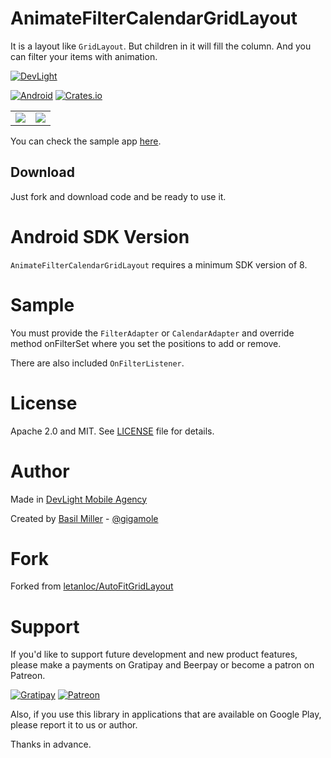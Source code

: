AnimateFilterCalendarGridLayout
=======================

It is a layout like `GridLayout`. But children in it will fill the column. And you can filter your items with animation.

[![DevLight](https://lh4.googleusercontent.com/-9btnRFp_eVo/V5cfwZsBpMI/AAAAAAAAC4E/s4NGoezKhpAVdVofAoez1QWpzK5Na8_cQCL0B/w147-h20-no/devlight-badge.png)](http://devlight.com.ua)

[![Android](https://img.shields.io/badge/platform-android-brightgreen.svg?style=flat&label=Platform)](https://github.com/DevLight-Mobile-Agency)
[![Crates.io](https://img.shields.io/crates/l/rustc-serialize.svg?maxAge=2592000&label=License)](https://github.com/DevLight-Mobile-Agency/AnimateFilterCalendarGridLayout/blob/master/LICENSE.txt)

|   	|   	|
|:-:	|:-:	|
![](https://lh6.googleusercontent.com/-OMVt5Ow2tsE/VsbvbmJOouI/AAAAAAAACLs/aQoAzX5hGYw/w386-h551-no/afgl.gif)|![](https://lh4.googleusercontent.com/-dXoUnGjGLHE/VsbvbtehV3I/AAAAAAAACLs/EqYB6AA5fYI/w396-h552-no/acgl.gif)

You can check the sample app [here](https://github.com/GIGAMOLE/AnimateFilterCalendarGridLayout/tree/master/app).

Download
------------
Just fork and download code and be ready to use it.

Android SDK Version
=========
`AnimateFilterCalendarGridLayout` requires a minimum SDK version of 8.

Sample
========
You must provide the `FilterAdapter` or `CalendarAdapter` and override method onFilterSet where you set the positions to add or remove.

There are also included `OnFilterListener`.

License
======
Apache 2.0 and MIT. See [LICENSE](https://github.com/DevLight-Mobile-Agency/AnimateFilterCalendarGridLayout/blob/master/LICENSE.txt) file for details.

Author
=======

Made in [DevLight Mobile Agency](https://github.com/DevLight-Mobile-Agency)

Created by [Basil Miller](https://github.com/GIGAMOLE) - [@gigamole](mailto:gigamole53@gmail.com)

Fork
=======
Forked from [letanloc/AutoFitGridLayout](https://github.com/letanloc/AutoFitGridLayout)

Support
=======

If you'd like to support future development and new product features, please make a payments on Gratipay and Beerpay or become a patron on Patreon.

[![Gratipay](https://img.shields.io/gratipay/user/gigamole.svg?maxAge=2592000)](https://gratipay.com/~GIGAMOLE/)
[![Patreon](https://lh5.googleusercontent.com/-lXI_oKp5724/V58ysdDtxHI/AAAAAAAAC7s/g91W_YT2SM0Q_VaIhDAMmoe-jHPP3ijJwCL0B/w140-h20-no/patreon-badge.png)](https://www.patreon.com/gigamole)

Also, if you use this library in applications that are available on Google Play, please report it to us or author.

Thanks in advance.